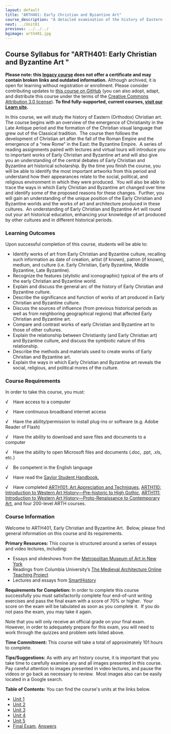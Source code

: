 ```yaml
---
layout: default
title: "ARTH401: Early Christian and Byzantine Art"
course_description: "A detailed examination of the history of Eastern (Orthodox) Christian art from the emergence of Christianity in the Late Antique through the end of the Byzantine empire, with particular emphasis on the social, political and religious environment in which they were produced."
next: ../Unit01
previous: ../../../
bgimage: arth401.jpg
---
```

Course Syllabus for "ARTH401: Early Christian and Byzantine Art "
-----------------------------------------------------------------

**Please note: this [legacy course](https://sayloracademy.zendesk.com/hc/en-us/articles/206089967) does not offer a certificate and may contain 
broken links and outdated information.** Although archived, it is open 
for learning without registration or enrollment. Please consider contributing 
updates to [this course on GitHub](https://github.com/saylordotorg/course_arth401) 
(you can also adopt, adapt, and distribute this course under the terms of 
the [Creative Commons Attribution 3.0 license](http://creativecommons.org/licenses/by/3.0/)). **To find fully-supported, current courses, [visit our 
Learn site](https://learn.saylor.org).**

In this course, we will study the history of Eastern (Orthodox)
Christian art.  The course begins with an overview of the emergence of
Christianity in the Late Antique period and the formation of the
Christian visual language that grew out of the Classical tradition.  The
course then follows the development of Christian art after the fall of
the Roman Empire and the emergence of a “new Rome” in the East: the
Byzantine Empire.  A series of reading assignments paired with lectures
and virtual tours will introduce you to important works of Early
Christian and Byzantine art and will also give you an understanding of
the central debates of Early Christian and Byzantine art historical
scholarship. By the time you finish the course, you will be able to
identify the most important artworks from this period and understand how
their appearances relate to the social, political, and religious
environment in which they were produced.  You will also be able to trace
the ways in which Early Christian and Byzantine art changed over time
and identify some of the proposed reasons for these changes.  Further,
you will gain an understanding of the unique position of the Early
Christian and Byzantine worlds and the works of art and architecture
produced in these cultures.  An understanding of Early Christian and
Byzantine Art will round out your art historical education, enhancing
your knowledge of art produced by other cultures and in different
historical periods.

### Learning Outcomes

Upon successful completion of this course, students will be able to:  
  

-   Identify works of art from Early Christian and Byzantine culture,
    recalling such information as date of creation, artist (if known),
    patron (if known), medium, and culture (i.e. Early Christian, Early
    Byzantine, Middle Byzantine, Late Byzantine).
-   Recognize the features (stylistic and iconographic) typical of the
    arts of the early Christian and Byzantine world.
-   Explain and discuss the general arc of the history of Early
    Christian and Byzantine culture.
-   Describe the significance and function of works of art produced in
    Early Christian and Byzantine culture.
-   Discuss the sources of influence (from previous historical periods
    as well as from neighboring geographical regions) that affected
    Early Christian and Byzantine art.
-   Compare and contrast works of early Christian and Byzantine art to
    those of other cultures.
-   Explain the relationship between Christianity (and Early Christian
    art) and Byzantine culture, and discuss the symbiotic nature of this
    relationship.
-   Describe the methods and materials used to create works of Early
    Christian and Byzantine art.
-   Explain the ways in which Early Christian and Byzantine art reveals
    the social, religious, and political mores of the culture.

### Course Requirements

In order to take this course, you must:  
  
 √    Have access to a computer  
  
 √    Have continuous broadband internet access  
  
 √    Have the ability/permission to install plug-ins or software (e.g.
Adobe Reader of Flash)  
  
 √    Have the ability to download and save files and documents to a
computer  
  
 √    Have the ability to open Microsoft files and documents (.doc,
.ppt, .xls, etc.)  
  
 √    Be competent in the English language

√    Have read the [Saylor Student
Handbook.](http://www.saylor.org/site/wp-content/uploads/2012/05/Saylor-StudentHandbook.pdf)

√    Have completed [ARTH101: Art Appreciation and
Techniques](http://www.saylor.org/courses/arth101/), [ARTH110:
Introduction to Western Art History—Pre-historic to High
Gothic](http://www.saylor.org/courses/arth110/), [ARTH111: Introduction
to Western Art History—Proto-Renaissance to Contemporary
Art](http://www.saylor.org/courses/arth111/), and four 200-level ARTH
courses.

### Course Information

Welcome to ARTH401, Early Christian and Byzantine Art.  Below, please
find general information on this course and its requirements. 

**Primary Resources:** This course is structured around a series of
essays and video lectures, including:

-   Essays and slideshows from the [Metropolitan Museum of Art in New
    York](http://www.metmuseum.org/)
-   Readings from Columbia University’s [The Medieval Architecture
    Online Teaching
    Project](http://www.learn.columbia.edu/ma/htm/ma_home.htm)
-   Lectures and essays from
    [SmartHistory](http://www.smarthistory.org/)

**Requirements for Completion:** In order to complete this course
successfully you must satisfactorily complete four end-of-unit writing
exercises and pass the final exam with a score of 70% or higher.  Your
score on the exam will be tabulated as soon as you complete it.  If you
do not pass the exam, you may take it again.

Note that you will only receive an official grade on your final exam. 
However, in order to adequately prepare for this exam, you will need to
work through the quizzes and problem sets listed above.

**Time Commitment:** This course will take a total of approximately 101
hours to complete.

**Tips/Suggestions:** As with any art history course, it is important
that you take time to carefully examine any and all images presented in
this course.  Pay careful attention to images presented in video
lectures, and pause the videos or go back as necessary to review.  Most
images also can be easily located in a Google search.

**Table of Contents:** You can find the course's units at the links below.

- [Unit 1](https://legacy.saylor.org/arth401/Unit01/)
- [Unit 2](https://legacy.saylor.org/arth401/Unit02/)
- [Unit 3](https://legacy.saylor.org/arth401/Unit03/)
- [Unit 4](https://legacy.saylor.org/arth401/Unit04/)
- [Unit 5](https://legacy.saylor.org/arth401/Unit05/)
- [Final Exam](http://saylordotorg.github.io/LegacyExams/ARTH/ARTH401/ARTH401-FinalExam.html), [Answers](http://saylordotorg.github.io/LegacyExams/ARTH/ARTH401/ARTH401-FinalExam-Answers.html)
